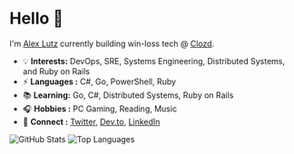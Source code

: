 # Hello 👋

I'm <a href="https://alexinslc.com/"> Alex Lutz</a> currently building win-loss tech @ <a href="https://www.clozd.com/">Clozd</a>.

* 💡 **Interests:** DevOps, SRE, Systems Engineering, Distributed Systems, and Ruby on Rails
* ⚡  **Languages :** C#, Go, PowerShell, Ruby
* 📚  **Learning:** Go, C#, Distributed Systems, Ruby on Rails
* 🎧  **Hobbies :** PC Gaming, Reading, Music
* 💬  **Connect :** <a href="https://twitter.com/alexinslc">Twitter</a>, <a href="https://dev.to/alexinslc">Dev.to</a>, <a href="https://www.linkedin.com/in/alexlutz/">LinkedIn</a>

<!--  ![visitors](https://visitor-badge.glitch.me/badge?page_id=alexinslc/alexinslc) -->

![GitHub Stats](https://github-readme-stats.vercel.app/api?username=alexinslc&show_icons=true&&line_height=40)
![Top Languages](https://github-readme-stats.vercel.app/api/top-langs/?username=alexinslc&show_icons=true)

